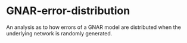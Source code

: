 # GNAR-error-distribution
An analysis as to how errors of a GNAR model are distributed when the underlying network is randomly generated.
